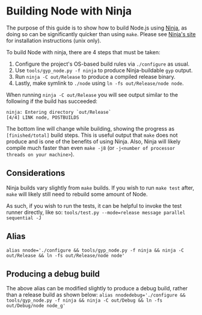 # Building Node with Ninja

The purpose of this guide is to show how to build Node.js using [Ninja][], as doing so can be significantly quicker than using `make`. Please see [Ninja's site][Ninja] for installation instructions (unix only).

To build Node with ninja, there are 4 steps that must be taken:

1. Configure the project's OS-based build rules via `./configure` as usual.
2. Use `tools/gyp_node.py -f ninja` to produce Ninja-buildable `gyp` output.
3. Run `ninja -C out/Release` to produce a compiled release binary.
4. Lastly, make symlink to `./node` using `ln -fs out/Release/node node`.

When running `ninja -C out/Release` you will see output similar to the following if the build has succeeded:
```
ninja: Entering directory `out/Release`
[4/4] LINK node, POSTBUILDS
```

The bottom line will change while building, showing the progress as `[finished/total]` build steps.
This is useful output that `make` does not produce and is one of the benefits of using Ninja.
Also, Ninja will likely compile much faster than even `make -j8` (or `-j<number of processor threads on your machine>`).

## Considerations

Ninja builds vary slightly from `make` builds. If you wish to run `make test` after, `make` will likely still need to rebuild some amount of Node.

As such, if you wish to run the tests, it can be helpful to invoke the test runner directly, like so:
`tools/test.py --mode=release message parallel sequential -J`

## Alias

`alias nnode='./configure && tools/gyp_node.py -f ninja && ninja -C out/Release && ln -fs out/Release/node node'`

## Producing a debug build

The above alias can be modified slightly to produce a debug build, rather than a release build as shown below:
`alias nnodedebug='./configure && tools/gyp_node.py -f ninja && ninja -C out/Debug && ln -fs out/Debug/node node_g'`


[Ninja]: https://martine.github.io/ninja/
